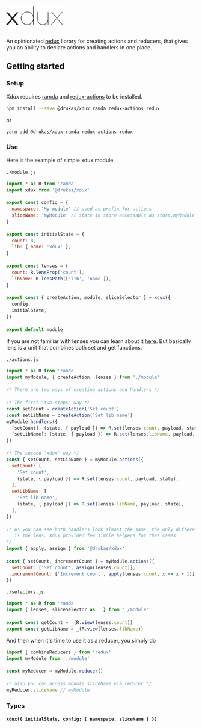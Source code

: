 <img src="./assets/xdux_logo.svg" style="width: 150px; height: 50px"/>
<br />
<br />

An opinionated [redux](https://redux.js.org/) library for creating actions and reducers, that gives you an ability to declare actions and handlers in one place.

## Getting started

### Setup

Xdux requires [ramda](https://github.com/ramda/ramda) and [redux-actions](https://github.com/redux-utilities/redux-actions) to be installed.

```bash
npm install --save @drukas/xdux ramda redux-actions redux
```

or

```bash
yarn add @drukas/xdux ramda redux-actions redux
```

### Use

Here is the example of simple xdux module.

`./module.js`

```js
import * as R from 'ramda'
import xdux from '@drukas/xdux'

export const config = {
  namespace: 'My module' // used as prefix for actions
  sliceName: 'myModule' // state in store accessable as store.myModule
}

export const initialState = {
  count: 0,
  lib: { name: 'xdux' },
}

export const lenses = {
  count: R.lensProp('count'),
  libName: R.lensPath(['lib', 'name']),
}

export const { createAction, module, sliceSelector } = xdux({
  config,
  initialState,
})

export default module
```

If you are not familiar with lenses you can learn about it [here](http://randycoulman.com/blog/2016/07/12/thinking-in-ramda-lenses/).
But basically lens is a unit that combines both set and get functions.

`./actions.js`

```js
import * as R from 'ramda'
import myModule, { createAction, lenses } from './module'

/* There are two ways of creating actions and handlers */

/* The first "two-steps" way */
const setCount = createAction('Set count')
const setLibName = createAction('Set lib name')
myModule.handlers({
  [setCount]: (state, { payload }) => R.set(lenses.count, payload, state),
  [setLibName]: (state, { payload }) => R.set(lenses.libName, payload, state),
})

/* The second "xdux" way */
const { setCount, setLibName } = myModule.actions({
  setCount: [
    'Set count',
    (state, { payload }) => R.set(lenses.count, payload, state),
  ],
  setLibName: [
    'Set lib name',
    (state, { payload }) => R.set(lenses.libName, payload, state),
  ],
})

/* As you can see both handlers look almost the same, the only difference
   is the lens. Xdux provided few simple helpers for that cases.
*/
import { apply, assign } from '@drukas/xdux'

const { setCount, incrementCount } = myModule.actions({
  setCount: ['Set count', assign(lenses.count)],
  incrementCount: ['Increment count', apply(lenses.count, x => x + 1)],
})
```

`./selectors.js`

```js
import * as R from 'ramda'
import { lenses, sliceSelector as _ } from './module'

export const getCount = _(R.view(lenses.count))
export const getLibName = _(R.view(lenses.libName))
```

And then when it's time to use it as a reducer, you simply do

```js
import { combineReducers } from 'redux'
import myModule from './module'

const myReducer = myModule.reducer()

/* also you can access module sliceName via reducer */
myReducer.sliceName // myModule
```

### Types

**`xdux({ initialState, config: { namespace, sliceName } })`**
